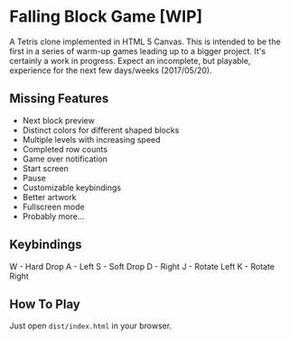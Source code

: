 # Falling Block Game [WIP]

A Tetris clone implemented in HTML 5 Canvas. This is intended to be the first
in a series of warm-up games leading up to a bigger project. It's certainly a
work in progress. Expect an incomplete, but playable, experience for the next
few days/weeks (2017/05/20).

## Missing Features

* Next block preview
* Distinct colors for different shaped blocks
* Multiple levels with increasing speed
* Completed row counts
* Game over notification
* Start screen
* Pause
* Customizable keybindings
* Better artwork
* Fullscreen mode
* Probably more...

## Keybindings

W - Hard Drop
A - Left
S - Soft Drop
D - Right
J - Rotate Left
K - Rotate Right

## How To Play

Just open `dist/index.html` in your browser.
